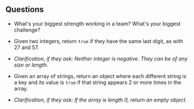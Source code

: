 ## Questions

* What's your biggest strength working in a team? What's your biggest challenge?

* Given two integers, return `true` if they have the same last digit, as with 27 and 57.
 - *Clarification, if they ask: Neither integer is negative. They can be of any size or length.*

* Given an array of strings, return an object where each different string is a key and its value is `true` if that string appears 2 or more times in the array.
 - *Clarification, if they ask: If the array is length 0, return an empty object.*

